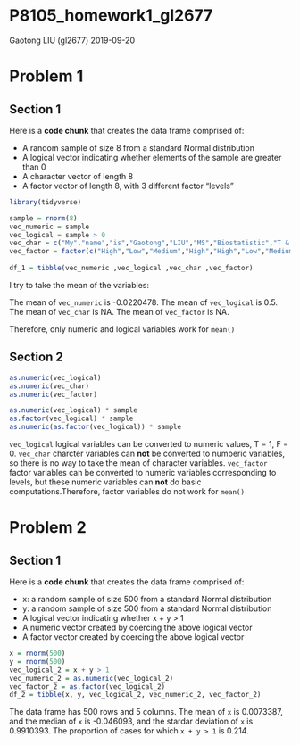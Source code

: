 P8105\_homework1\_gl2677
================
Gaotong LIU (gl2677)
2019-09-20

# Problem 1

## Section 1

Here is a **code chunk** that creates the data frame comprised of:

  - A random sample of size 8 from a standard Normal distribution
  - A logical vector indicating whether elements of the sample are
    greater than 0
  - A character vector of length 8
  - A factor vector of length 8, with 3 different factor “levels”

<!-- end list -->

``` r
library(tidyverse)

sample = rnorm(8)
vec_numeric = sample
vec_logical = sample > 0
vec_char = c("My","name","is","Gaotong","LIU","MS","Biostatistic","T & M")
vec_factor = factor(c("High","Low","Medium","High","High","Low","Medium","Low"))
                    
df_1 = tibble(vec_numeric ,vec_logical ,vec_char ,vec_factor)
```

I try to take the mean of the variables:

The mean of `vec_numeric` is -0.0220478. The mean of `vec_logical` is
0.5. The mean of `vec_char` is NA. The mean of `vec_factor` is NA.

Therefore, only numeric and logical variables work for `mean()`

## Section 2

``` r
as.numeric(vec_logical)
as.numeric(vec_char)
as.numeric(vec_factor)

as.numeric(vec_logical) * sample
as.factor(vec_logical) * sample
as.numeric(as.factor(vec_logical)) * sample
```

`vec_logical` logical variables can be converted to numeric values, T =
1, F = 0. `vec_char` charcter variables can **not** be converted to
numberic variables, so there is no way to take the mean of character
variables. `vec_factor` factor variables can be converted to numeric
variables corresponding to levels, but these numeric variables can
**not** do basic computations.Therefore, factor variables do not work
for `mean()`

# Problem 2

## Section 1

Here is a **code chunk** that creates the data frame comprised of:

  - x: a random sample of size 500 from a standard Normal distribution
  - y: a random sample of size 500 from a standard Normal distribution
  - A logical vector indicating whether x + y \> 1
  - A numeric vector created by coercing the above logical vector
  - A factor vector created by coercing the above logical vector

<!-- end list -->

``` r
x = rnorm(500)
y = rnorm(500)
vec_logical_2 = x + y > 1
vec_numeric_2 = as.numeric(vec_logical_2)
vec_factor_2 = as.factor(vec_logical_2)
df_2 = tibble(x, y, vec_logical_2, vec_numeric_2, vec_factor_2)
```

The data frame has 500 rows and 5 columns. The mean of `x` is 0.0073387,
and the median of `x` is -0.046093, and the stardar deviation of `x` is
0.9910393. The proportion of cases for which `x + y > 1` is 0.214.
